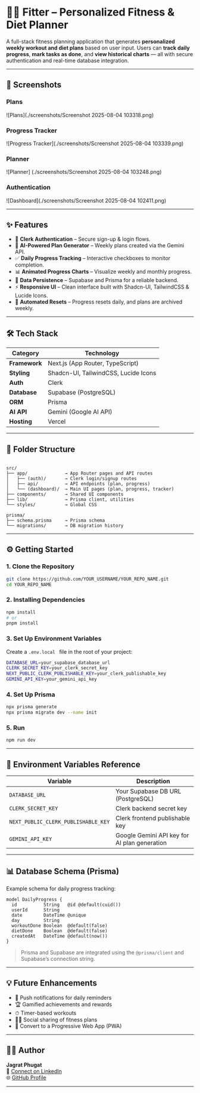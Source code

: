# 🏋️‍♂️ Fitter – Personalized Fitness & Diet Planner

A full-stack fitness planning application that generates **personalized weekly workout and diet plans** based on user input. Users can **track daily progress**, **mark tasks as done**, and **view historical charts** — all with secure authentication and real-time database integration.

---

## 📸 Screenshots

### Plans
![Plans](./screenshots/Screenshot 2025-08-04 103318.png)

### Progress Tracker  
![Progress Tracker](./screenshots/Screenshot 2025-08-04 103339.png)

### Planner
![Planner] (./screenshots/Screenshot 2025-08-04 103248.png)

### Authentication  
![Dashboard](./screenshots/Screenshot 2025-08-04 102411.png)


---

## ✨ Features

- 🔐 **Clerk Authentication** – Secure sign-up & login flows.
- 🧠 **AI-Powered Plan Generator** – Weekly plans created via the Gemini API.
- ✅ **Daily Progress Tracking** – Interactive checkboxes to monitor completion.
- 📊 **Animated Progress Charts** – Visualize weekly and monthly progress.
- 💾 **Data Persistence** – Supabase and Prisma for a reliable backend.
- ⚡ **Responsive UI** – Clean interface built with Shadcn-UI, TailwindCSS & Lucide Icons.
- 🔁 **Automated Resets** – Progress resets daily, and plans are archived weekly.

---

## 🛠 Tech Stack

| Category         | Technology                         |
|------------------|-------------------------------------|
| **Framework**    | Next.js (App Router, TypeScript)    |
| **Styling**      | Shadcn-UI, TailwindCSS, Lucide Icons|
| **Auth**         | Clerk                               |
| **Database**     | Supabase (PostgreSQL)               |
| **ORM**          | Prisma                              |
| **AI API**       | Gemini (Google AI API)              |
| **Hosting**      | Vercel                              |

---

## 📁 Folder Structure

```

src/
├── app/              → App Router pages and API routes
│   ├── (auth)/       → Clerk login/signup routes
│   ├── api/          → API endpoints (plan, progress)
│   └── (dashboard)/  → Main UI pages (plan, progress, tracker)
├── components/       → Shared UI components
├── lib/              → Prisma client, utilities
└── styles/           → Global CSS

prisma/
├── schema.prisma     → Prisma schema
└── migrations/       → DB migration history

```

---
## ⚙️ Getting Started


### 1. Clone the Repository

```bash
git clone https://github.com/YOUR_USERNAME/YOUR_REPO_NAME.git
cd YOUR_REPO_NAME
```

### 2. Installing Dependencies

```bash
npm install
# or
pnpm install
```

### 3. Set Up Environment Variables

Create a ```.env.local ``` file in the root of your project:

```bash
DATABASE_URL=your_supabase_database_url
CLERK_SECRET_KEY=your_clerk_secret_key
NEXT_PUBLIC_CLERK_PUBLISHABLE_KEY=your_clerk_publishable_key
GEMINI_API_KEY=your_gemini_api_key
```

### 4. Set Up Prisma

```bash
npx prisma generate
npx prisma migrate dev --name init
```
### 5. Run 
```bash
npm run dev
```

---

## 🧪 Environment Variables Reference

| Variable                             | Description                                 |
|--------------------------------------|---------------------------------------------|
| `DATABASE_URL`                       | Your Supabase DB URL (PostgreSQL)           |
| `CLERK_SECRET_KEY`                   | Clerk backend secret key                    |
| `NEXT_PUBLIC_CLERK_PUBLISHABLE_KEY` | Clerk frontend publishable key              |
| `GEMINI_API_KEY`                     | Google Gemini API key for AI plan generation |

---

## 📊 Database Schema (Prisma)

Example schema for daily progress tracking:

```prisma
model DailyProgress {
  id          String   @id @default(cuid())
  userId      String
  date        DateTime @unique
  day         String
  workoutDone Boolean  @default(false)
  dietDone    Boolean  @default(false)
  createdAt   DateTime @default(now())
}
```
> Prisma and Supabase are integrated using the `@prisma/client` and Supabase’s connection string.

---

## 💡 Future Enhancements

- 🔔 Push notifications for daily reminders  
- 🏆 Gamified achievements and rewards  
- ⏱ Timer-based workouts  
- 🧍‍♀️ Social sharing of fitness plans  
- 📱 Convert to a Progressive Web App (PWA)  

---

## 🧑‍💻 Author

**Jagrat Phugat**  
📧 [Connect on LinkedIn](https://www.linkedin.com/in/jagrat-phugat-916aa4253/)  
🌐 [GitHub Profile](https://github.com/jagrat-phugat)

---





